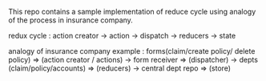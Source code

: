 This repo contains a sample implementation of reduce cycle using analogy of the process in insurance company. 

redux cycle : action creator -> action -> dispatch -> reducers -> state

analogy of insurance company example : 
forms(claim/create policy/ delete policy) => (action creator / actions)
-> form receiver => (dispatcher)
-> depts (claim/policy/accounts) => (reducers)
-> central dept repo => (store)